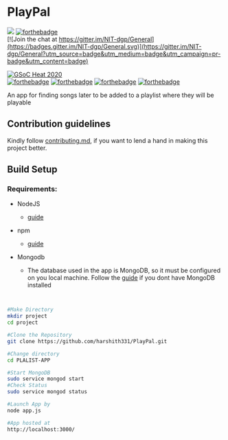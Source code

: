 # PlayPal

![](/public/demo.gif)
[![forthebadge](https://forthebadge.com/images/badges/made-with-javascript.svg)](https://forthebadge.com)
<br>
[![Join the chat at https://gitter.im/NIT-dgp/General](https://badges.gitter.im/NIT-dgp/General.svg)](https://gitter.im/NIT-dgp/General?utm_source=badge&utm_medium=badge&utm_campaign=pr-badge&utm_content=badge)

[![GSoC Heat 2020](https://img.shields.io/badge/GSoC%20Heat-2019-orange.svg)](https://nitdgpos.github.io/gsoc_heat)
<br>
[![forthebadge](https://forthebadge.com/images/badges/uses-html.svg)](https://forthebadge.com)
[![forthebadge](https://forthebadge.com/images/badges/uses-css.svg)](https://forthebadge.com)
[![forthebadge](https://forthebadge.com/images/badges/uses-js.svg)](https://forthebadge.com)
[![forthebadge](https://forthebadge.com/images/badges/uses-git.svg)](https://forthebadge.com)


An app for finding songs later to be added to a playlist where they will be playable

## Contribution guidelines
Kindly follow [contributing.md](contributing.md), if you want to lend a hand in making this project better.

## Build Setup

### Requirements:

* NodeJS
   - [guide](https://nodejs.org/en/download/)
 
* npm
   - [guide](https://docs.npmjs.com/cli/install)
 
* Mongodb
  - The database used in the app is MongoDB, so it must be configured on you local machine. Follow the [guide](https://docs.mongodb.com/manual/administration/install-on-linux/) if you dont have MongoDB installed

```bash


#Make Directory 
mkdir project
cd project

#Clone the Repository
git clone https://github.com/harshith331/PlayPal.git

#Change directory
cd PLALIST-APP

#Start MongoDB
sudo service mongod start
#Check Status
sudo service mongod status

#Launch App by
node app.js

#App hosted at 
http://localhost:3000/
